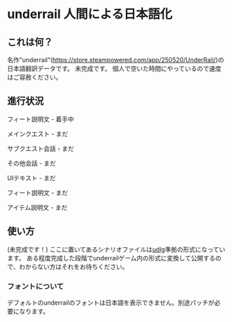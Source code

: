 # underrail 人間による日本語化

## これは何？
名作"underrail"(https://store.steampowered.com/app/250520/UnderRail/)の日本語翻訳データです。
未完成です。
個人で空いた時間にやっているので速度はご容赦ください。

## 進行状況
フィート説明文 - 着手中

メインクエスト - まだ

サブクエスト会話 - まだ

その他会話 - まだ

UIテキスト - まだ

フィート説明文 - まだ

アイテム説明文 - まだ

## 使い方
(未完成です！)
ここに置いてあるシナリオファイルは[udlg](https://github.com/tarvitz/udlg)準拠の形式になっています。
ある程度完成した段階でunderrailゲーム内の形式に変換して公開するので、わからない方はそれをお待ちください。

### フォントについて
デフォルトのunderrailのフォントは日本語を表示できません。別途パッチが必要になります。
